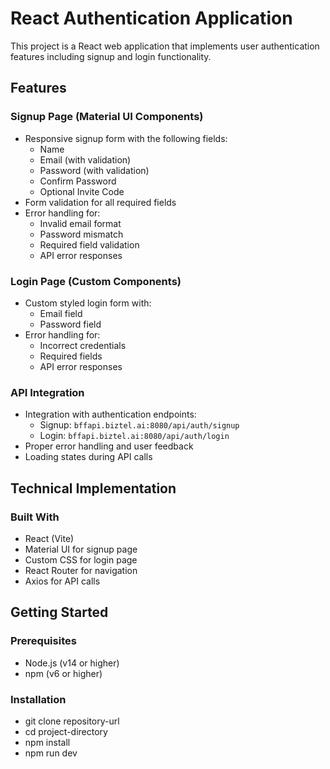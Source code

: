 # React Authentication Application

This project is a React web application that implements user authentication features including signup and login functionality.

## Features

### Signup Page (Material UI Components)
- Responsive signup form with the following fields:
  - Name
  - Email (with validation)
  - Password (with validation)
  - Confirm Password
  - Optional Invite Code
- Form validation for all required fields
- Error handling for:
  - Invalid email format
  - Password mismatch
  - Required field validation
  - API error responses

### Login Page (Custom Components)
- Custom styled login form with:
  - Email field
  - Password field
- Error handling for:
  - Incorrect credentials
  - Required fields
  - API error responses

### API Integration
- Integration with authentication endpoints:
  - Signup: `bffapi.biztel.ai:8080/api/auth/signup`
  - Login: `bffapi.biztel.ai:8080/api/auth/login`
- Proper error handling and user feedback
- Loading states during API calls

## Technical Implementation

### Built With
- React (Vite)
- Material UI for signup page
- Custom CSS for login page
- React Router for navigation
- Axios for API calls

## Getting Started

### Prerequisites
- Node.js (v14 or higher)
- npm (v6 or higher)

### Installation
- git clone repository-url
- cd project-directory
- npm install
- npm run dev

